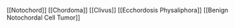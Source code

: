 [[Notochord]]
[[Chordoma]]
[[Clivus]]
[[Ecchordosis Physaliphora]]
[[Benign Notochordal Cell Tumor]]
